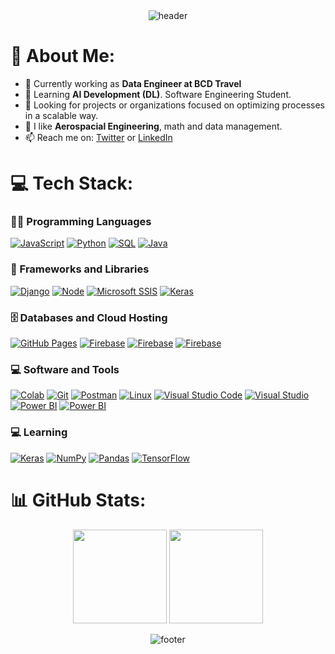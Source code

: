 <!-- HEADER -->
<div align="center" width="100">
  <img src="https://capsule-render.vercel.app/api?color=0:1408d0,50:0860d0,100:08c4d0&height=250&section=header&text=Hey! 👋🏻&fontSize=30&type=waving&fontColor=fefefe&&animation=fadeIn"
  alt="header"/>
</div>

# 💫 About Me:


<ul>
    <li>👀 Currently working as <strong>Data Engineer at BCD Travel</strong></li>
    <li>🌱 Learning <strong>AI Development (DL)</strong>. Software Engineering Student.</li>
    <li>🧐 Looking for projects or organizations focused on optimizing processes in a scalable way.</li>
    <li>💙 I like <strong>Aerospacial Engineering</strong>, math and data management.</li>
    <li>📫 Reach me on:
        <a href="https://twitter.com/Bimbitor" target="_blank">Twitter</a> or
        <a href="https://www.linkedin.com/in/javi-giraldo/" target="_blank">LinkedIn</a>
    </li>
</ul>

# 💻 Tech Stack:

### 👨‍💻 Programming Languages

<p>
    <a href="#"><img alt="JavaScript" src="https://img.shields.io/badge/JavaScript%20-%23F7DF1E.svg?logo=javascript&logoColor=black"></a>
    <a href="#"><img alt="Python" src="https://img.shields.io/badge/Python%20-%2314354C.svg?logo=python&logoColor=white"></a>
    <a href="#"><img alt="SQL" 
src="https://img.shields.io/badge/SQL-brightgreen?color=%23dc7939"></a>
    <a href="#"><img alt="Java" 
src="https://img.shields.io/badge/Java-brightgreen?logo=coffeescript&logoColor=white&color=%23e10b10"></a>

</p>

### 🧰 Frameworks and Libraries

<p>
    <a href="#"><img alt="Django" src="https://img.shields.io/badge/Django-brightgreen?logo=django&logoColor=white&color=%23113527"></a>
    <a href="#"><img alt="Node" src="https://img.shields.io/badge/Node-brightgreen?logo=nodedotjs&logoColor=white&color=%2386cf31"></a>
    <a href="#"><img alt="Microsoft SSIS" src="https://img.shields.io/badge/Microsoft%20SSIS-brightgreen?logo=onlyoffice&logoColor=white&color=%23c28ffa"></a>
    <a href="#"><img alt="Keras" src="https://img.shields.io/badge/Keras%20-%23D00000.svg?logo=Keras&logoColor=white"></a>
</p>

### 🗄️ Databases and Cloud Hosting

<p>
    <a href="#"><img alt="GitHub Pages" src="https://img.shields.io/badge/GitHub%20Pages-%23327FC7.svg?logo=github&logoColor=white"></a>
    <a href="#"><img alt="Firebase" src ="https://img.shields.io/badge/PostgreSQL-brightgreen?logo=postgresql&logoColor=white&color=%2331648C"></a>
    <a href="#"><img alt="Firebase" src ="https://img.shields.io/badge/MySQL-brightgreen?logo=mysql&logoColor=white&color=%234479A1"></a>
    <a href="#"><img alt="Firebase" src ="https://img.shields.io/badge/Render-brightgreen?logoColor=white&color=%239945FF"></a>
</p>

### 💻 Software and Tools

<p>
    <a href="#"><img alt="Colab" src="https://img.shields.io/badge/Colab-00b56a.svg?logo=google-colab&logoColor=white"></a>
    <a href="#"><img alt="Git" src="https://img.shields.io/badge/Git%20-%23F05033.svg?logo=git&logoColor=white"></a>
    <a href="#"><img alt="Postman" src="https://img.shields.io/badge/Postman-FF6C37?logo=postman&logoColor=white"></a>
    <a href="#"><img alt="Linux" src="https://img.shields.io/badge/Linux-FCC624?style=flat&logo=linux&logoColor=black"></a>
    <a href="#"><img alt="Visual Studio Code" src="https://img.shields.io/badge/Visual%20Studio%20Code-0078d7.svg?logo=visual-studio-code&logoColor=white"></a>
    <a href="#"><img alt="Visual Studio" src="https://img.shields.io/badge/Visual%20Studio-brightgreen?logo=onlyoffice&logoColor=white&color=%23c28ffa"></a>
    <a href="#"><img alt="Power BI" src="https://img.shields.io/badge/Power%20BI-brightgreen?logo=onlyoffice&logoColor=white&color=%23f1cd19"></a>
<a href="#"><img alt="Power BI" src="https://img.shields.io/badge/Terminal-brightgreen?logo=gnometerminal&logoColor=white&color=%23221E68"></a>
</p>

### 💻 Learning

<p>
    <a href="#"><img alt="Keras" src="https://img.shields.io/badge/Keras%20-%23D00000.svg?logo=Keras&logoColor=white"></a>
    <a href="#"><img alt="NumPy" src="https://img.shields.io/badge/Numpy%20-%23013243.svg?logo=numpy&logoColor=white"></a>
    <a href="#"><img alt="Pandas" src="https://img.shields.io/badge/Pandas%20-%23150458.svg?logo=pandas&logoColor=white"></a>
    <a href="#"><img alt="TensorFlow" src="https://img.shields.io/badge/TensorFlow%20-%23FF6F00.svg?logo=TensorFlow&logoColor=white"></a>


# 📊 GitHub Stats:
<p align= "center">
  <img height= "150" src="https://github-readme-stats.vercel.app/api?username=Bimbitor&theme=react&show_icons=true&include_all_commits=true" />
  <img height= "150" src="https://github-readme-stats.vercel.app/api/top-langs/?username=Bimbitor&theme=react&layout=compact" />
</p>


<!-- FOOTER -->
<div align="center" width="100">
  <img src="https://capsule-render.vercel.app/api?color=0:1408d0,50:0860d0,100:08c4d0&height=100&section=footer&fontSize=30&type=waving&fontColor=fefefe"
  alt="footer" />
</div>
